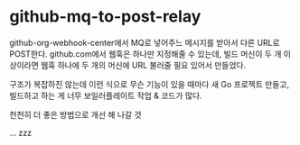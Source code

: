 # github-mq-to-post-relay

github-org-webhook-center에서 MQ로 넣어주느 메시지를 받아서 다른 URL로 POST한다. github.com에서 웹훅은 하나만 지정해줄 수 있는데, 빌드 머신이 두 개 이상이라면 웹훅 하나에 두 개의 머신에 URL 불러줄 필요 있어서 만들었다.

구조가 복잡하진 않는데 이런 식으로 무슨 기능이 있을 때마다 새 Go 프로젝트 만들고, 빌드하고 하는 게 너무 보일러플레이트 작업 & 코드가 많다.

천천히 더 좋은 방법으로 개선 해 나갈 것

...
zzz
